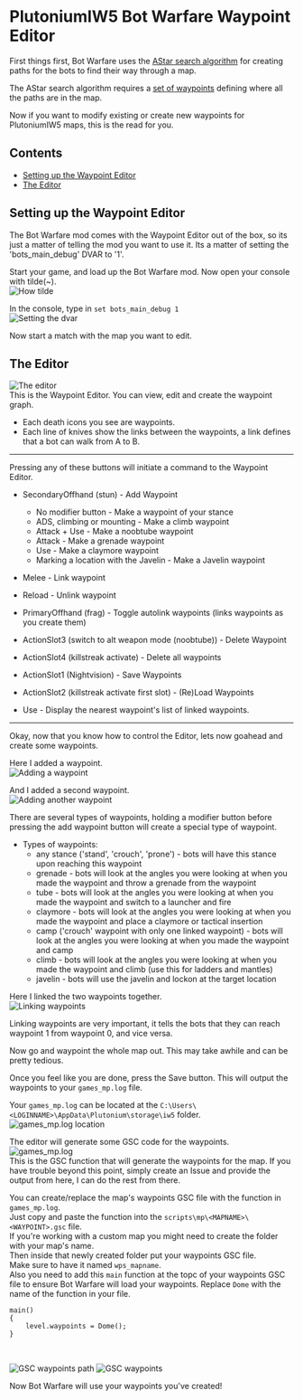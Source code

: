# PlutoniumIW5 Bot Warfare Waypoint Editor
First things first, Bot Warfare uses the [AStar search algorithm](https://en.wikipedia.org/wiki/A*_search_algorithm) for creating paths for the bots to find their way through a map. 

The AStar search algorithm requires a [set of waypoints](https://en.wikipedia.org/wiki/Graph_(discrete_mathematics)) defining where all the paths are in the map.

Now if you want to modify existing or create new waypoints for PlutoniumIW5 maps, this is the read for you.

## Contents
- [Setting up the Waypoint Editor](#Setting-up-the-Waypoint-Editor)
- [The Editor](#The-Editor)

## Setting up the Waypoint Editor
The Bot Warfare mod comes with the Waypoint Editor out of the box, so its just a matter of telling the mod you want to use it. Its a matter of setting the 'bots_main_debug' DVAR to '1'.

Start your game, and load up the Bot Warfare mod. Now open your console with tilde(~).<br>
![How tilde](/bw-assets/how-tilde.png)

In the console, type in ```set bots_main_debug 1```<br>
![Setting the dvar](/bw-assets/wp-editor-debug-dvar.png)

Now start a match with the map you want to edit.

## The Editor
![The editor](/bw-assets/wp-editor-0.png)<br>
This is the Waypoint Editor. You can view, edit and create the waypoint graph.
- Each death icons you see are waypoints.
- Each line of knives show the links between the waypoints, a link defines that a bot can walk from A to B.

---

Pressing any of these buttons will initiate a command to the Waypoint Editor.

- SecondaryOffhand (stun) - Add Waypoint
  - No modifier button - Make a waypoint of your stance
  - ADS, climbing or mounting - Make a climb waypoint
  - Attack + Use - Make a noobtube waypoint
  - Attack - Make a grenade waypoint
  - Use - Make a claymore waypoint
  - Marking a location with the Javelin - Make a Javelin waypoint

- Melee - Link waypoint

- Reload - Unlink waypoint

- PrimaryOffhand (frag) - Toggle autolink waypoints (links waypoints as you create them)

- ActionSlot3 (switch to alt weapon mode (noobtube)) - Delete Waypoint

- ActionSlot4 (killstreak activate) - Delete all waypoints

- ActionSlot1 (Nightvision) - Save Waypoints

- ActionSlot2 (killstreak activate first slot) - (Re)Load Waypoints

- Use - Display the nearest waypoint's list of linked waypoints.

---

Okay, now that you know how to control the Editor, lets now goahead and create some waypoints.

Here I added a waypoint.<br>
![Adding a waypoint](/bw-assets/wp-editor-added.png)

And I added a second waypoint.<br>
![Adding another waypoint](/bw-assets/wp-editor-added2.png)

There are several types of waypoints, holding a modifier button before pressing the add waypoint button will create a special type of waypoint.
- Types of waypoints:
  - any stance ('stand', 'crouch', 'prone') - bots will have this stance upon reaching this waypoint
  - grenade - bots will look at the angles you were looking at when you made the waypoint and throw a grenade from the waypoint
  - tube - bots will look at the angles you were looking at when you made the waypoint and switch to a launcher and fire
  - claymore - bots will look at the angles you were looking at when you made the waypoint and place a claymore or tactical insertion
  - camp ('crouch' waypoint with only one linked waypoint) - bots will look at the angles you were looking at when you made the waypoint and camp
  - climb - bots will look at the angles you were looking at when you made the waypoint and climb (use this for ladders and mantles)
  - javelin - bots will use the javelin and lockon at the target location

Here I linked the two waypoints together.<br>
![Linking waypoints](/bw-assets/wp-editor-linked.png)

Linking waypoints are very important, it tells the bots that they can reach waypoint 1 from waypoint 0, and vice versa.

Now go and waypoint the whole map out. This may take awhile and can be pretty tedious.

Once you feel like you are done, press the Save button. This will output the waypoints to your `games_mp.log` file.

Your `games_mp.log` can be located at the `C:\Users\<LOGINNAME>\AppData\Plutonium\storage\iw5` folder.<br>
![games_mp.log location](/bw-assets/wp-editor-gamesmp_loc.png)


The editor will generate some GSC code for the waypoints.<br>
![games_mp.log](/bw-assets/wp-editor-gamesmp.png)<br>
This is the GSC function that will generate the waypoints for the map. If you have trouble beyond this point, simply create an Issue and provide the output from here, I can do the rest from there.

You can create/replace the map's waypoints GSC file with the function in `games_mp.log`.  
Just copy and paste the function into the `scripts\mp\<MAPNAME>\<WAYPOINT>.gsc` file.  
If you're working with a custom map you might need to create the folder with your map's name.  
Then inside that newly created folder put your waypoints GSC file.  
Make sure to have it named `wps_mapname`.  
Also you need to add this `main` function at the topc of your waypoints GSC file to ensure Bot Warfare will load your waypoints. Replace `Dome` with the name of the function in your file.
```
main()
{
    level.waypoints = Dome();
}
```
<br>

![GSC waypoints path](/bw-assets/wp-editor-wps-path.png)
![GSC waypoints](/bw-assets/wp-editor-wps.png)


Now Bot Warfare will use your waypoints you've created!  
